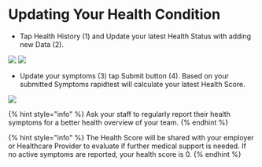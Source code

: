 # Updating Your Health Condition

- Tap Health History (1) and Update your latest Health Status with adding new Data (2).

![](https://user-images.githubusercontent.com/105650529/170507533-76d8df8d-ee48-4c91-834e-05eb842681c3.jpg)
![](https://user-images.githubusercontent.com/105650529/170510202-d273f6ce-54a8-4e51-93e1-1562943e18f4.jpg)

- Update your symptoms (3) tap Submit button (4). Based on your submitted Symptoms rapidtest will calculate your latest Health Score.

![](https://user-images.githubusercontent.com/105650529/170510213-dd06bfa4-cd39-4d24-9348-e7041f1f9cd7.jpg)

{% hint style="info" %} Ask your staff to regularly report their health symptoms for a better health overview of your team. {% endhint %}

{% hint style="info" %} The Health Score will be shared with your employer or Healthcare Provider to evaluate if further medical support is needed. If no 
active symptoms are reported, your health score is 0. {% endhint %}

